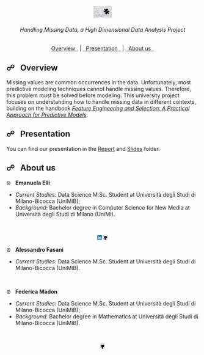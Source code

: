 <p align="center">
  <img src="https://github.com/emanuelaelli/High_Dimensional_Data_Analysis/blob/main/img.png" height="30">
</p>
  <h6 align="center"> Handling Missing Data, a High Dimensional Data Analysis Project</h6>
<p align="center">
  <a href="#overview">Overview &nbsp;</a> |
  <a href="#presentation">&nbsp; Presentation &nbsp;</a> |
  <a href="#aboutus">&nbsp; About us &nbsp;</a>
</p>

<a name="overview"></a>
## &#9741; &nbsp; Overview
Missing values are common occurrences in the data. Unfortunately, most predictive modeling techniques cannot handle missing values. Therefore, this problem must be solved before modeling.
This university project focuses on understanding how to handle missing data in different contexts, building on the handbook 
<a href="http://www.feat.engineering/handling-missing-data.html"><i>Feature Engineering and Selection: A Practical Approach for Predictive Models</i></a>.

<a name="presentation"></a>
## &#9741; &nbsp; Presentation 
You can find our presentation in the <a href="https://github.com/emanuelaelli/High_Dimensional_Data_Analysis/blob/main/Elli_Fasani_Madon_Report.pdf">Report</a> and <a href="https://github.com/emanuelaelli/Text_Mining/blob/main/Presentation.pdf">Slides</a> folder.<br>

<a name="aboutus"></a>
## &#9741; &nbsp; About us

&#8860; &nbsp; **Emanuela Elli**

- *Current Studies*: Data Science M.Sc. Student at Università degli Studi di Milano-Bicocca (UniMiB);
- *Background*: Bachelor degree in Computer Science for New Media at Università degli Studi di Milano (UniMi).
<br>

<p align = "center">
<a href = "https://www.linkedin.com/in/emanuela-elli-82137b206/"><img src="https://github.com/emanuelaelli/emanuelaelli/blob/main/Linkedin_logo.png" width = "2.3%"></a>
  <a href = "https://github.com/emanuelaelli"><img src="https://github.com/emanuelaelli/emanuelaelli/blob/main/GitHub_logo.png" width = "2.5%"></a>
</p>

<p align = "center">
</p>

&#8860; &nbsp; **Alessandro Fasani**

- *Current Studies*: Data Science M.Sc. Student at Università degli Studi di Milano-Bicocca (UniMiB).
<br>

&#8860; &nbsp; **Federica Madon**

- *Current Studies*: Data Science M.Sc. Student at Università degli Studi di Milano-Bicocca (UniMiB);
- *Background*: Bachelor degree in Mathematics at Università degli Studi di Milano-Bicocca (UniMiB). 
<br>

<p align = "center">
  <a href = "https://github.com/f-madon"><img src="https://github.com/emanuelaelli/emanuelaelli/blob/main/GitHub_logo.png" width = "2.5%"></a>
</p>

